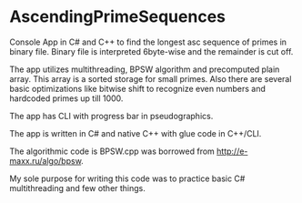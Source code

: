AscendingPrimeSequences
=======================

Console App in C# and C++ to find the longest asc sequence of primes in binary file. Binary file is interpreted 
6byte-wise and the remainder is cut off.

The app utilizes multithreading, BPSW algorithm and precomputed plain array. This array is a sorted storage 
for small primes. Also there are several basic optimizations like bitwise shift to recognize even numbers and hardcoded
primes up till 1000.

The app has CLI with progress bar in pseudographics.

The app is written in C# and native C++ with  glue code in C++/CLI.

The algorithmic code is BPSW.cpp was borrowed from http://e-maxx.ru/algo/bpsw.

My sole purpose for writing this code was to practice basic C# multithreading and few other things.

